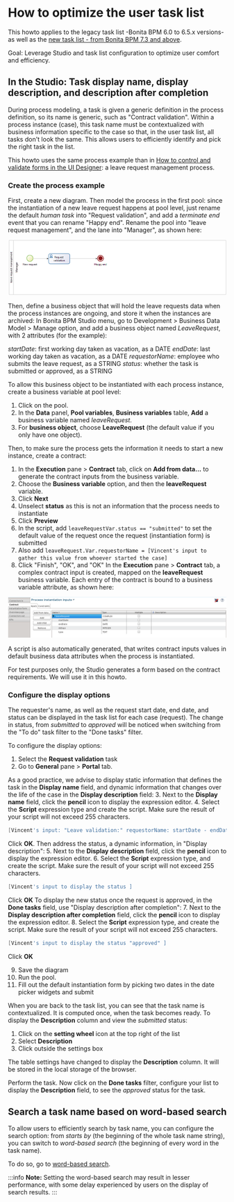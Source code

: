 # How to optimize the user task list

This howto applies to the legacy task list -Bonita BPM 6.0 to 6.5.x versions- as well as the [new task list - from Bonita BPM 7.3 and above](user-task-list.md).

Goal: Leverage Studio and task list configuration to optimize user comfort and efficiency.

## In the Studio: Task display name, display description, and description after completion

During process modeling, a task is given a generic definition in the process definition, so its name is generic, such as "Contract validation".
Within a process instance (case), this task name must be contextualized with business information specific to the case so that, in the user task list, all tasks don't look the same.
This allows users to efficiently identify and pick the right task in the list.

This howto uses the same process example than in [How to control and validate forms in the UI Designer](manage-control-in-forms.md): a leave request management process.

### Create the process example

First, create a new diagram.
Then model the process in the first pool: since the instantiation of a new leave request happens at pool level, just rename the default _human task_ into "Request validation", and add a _terminate end_ event that you can rename "Happy end".
Rename the pool into "leave request management", and the lane into "Manager", as shown here:

![Simple process](images/leave_request_management_process.png)

Then, define a business object that will hold the leave requests data when the process instances are ongoing, and store it when the instances are archived: In Bonita BPM Studio menu, go to Development > Business Data Model > Manage option, and add a business object named _LeaveRequest_, with 2 attributes (for the example):

_startDate_: first working day taken as vacation, as a DATE
_endDate_: last working day taken as vacation, as a DATE
_requestorName_: employee who submits the leave request, as a STRING
_status_: whether the task is submitted or approved, as a STRING

To allow this business object to be instantiated with each process instance, create a business variable at pool level:
1. Click on the pool.
2. In the **Data** panel, **Pool variables**, **Business variables** table, **Add** a business variable named _leaveRequest_.
3. For **business object**, choose **LeaveRequest** (the default value if you only have one object).

Then, to make sure the process gets the information it needs to start a new instance, create a contract:
1. In the **Execution** pane > **Contract** tab, click on **Add from data...** to generate the contract inputs from the business variable.
2. Choose the **Business variable** option, and then the **leaveRequest** variable.
3. Click **Next**
4. Unselect **status** as this is not an information that the process needs to instantiate
5. Click **Preview**
6. In the script, add `leaveRequestVar.status == "submitted"` to set the default value of the request once the request (instantiation form) is submitted
7. Also add `leaveRequest.Var.requestorName = [Vincent's input to gather this value from whoever started the case]`
8. Click "Finish", "OK", and "OK"
In the **Execution** pane > **Contract** tab, a complex contract input is created, mapped on the **leaveRequest** business variable.
Each entry of the contract is bound to a business variable attribute, as shown here:

![Leave Request - Instantiation contract](images/ContractSimple.png)

A script is also automatically generated, that writes contract inputs values in default business data attributes when the process is instantiated.

For test purposes only, the Studio generates a form based on the contract requirements. We will use it in this howto.

### Configure the display options

The requester's name, as well as the request start date, end date, and status can be displayed in the task list for each case (request).
The change in status, from _submitted_ to _approved_ will be noticed when switching from the "To do" task filter to the "Done tasks" filter.

To configure the display options:
1. Select the **Request validation** task
2. Go to **General** pane > **Portal** tab.

As a good practice, we advise to display static information that defines the task in the **Display name** field, and dynamic information that changes over the life of the case in the **Display description** field:
3. Next to the **Display name** field, click the **pencil** icon to display the expression editor.
4. Select the **Script** expression type and create the script. Make sure the result of your script will not exceed 255 characters.

```groovy
[Vincent's input: "Leave validation:" requestorName: startDate - endDate ]
```
Click **OK**.
Then address the status, a dynamic information, in "Display description":
5. Next to the **Display description** field, click the **pencil** icon to display the expression editor.
6. Select the **Script** expression type, and create the script. Make sure the result of your script will not exceed 255 characters.

```groovy
[Vincent's input to display the status ]
```
Click **OK**
To display the new status once the request is approved, in the **Done tasks** field, use "Display description after completion":
7. Next to the **Display description after completion** field, click the **pencil** icon to display the expression editor.
8. Select the **Script** expression type, and create the script. Make sure the result of your script will not exceed 255 characters.

```groovy
[Vincent's input to display the status "approved" ]
```
Click **OK**

9. Save the diagram
10. Run the pool.
11. Fill out the default instantiation form by picking two dates in the date picker widgets and submit

When you are back to the task list, you can see that the task name is contextualized. It is computed once, when the task becomes ready.
To display the **Description** column and view the _submitted_ status:
1. Click on the **setting wheel** icon at the top right of the list
2. Select **Description**
3. Click outside the settings box

The table settings have changed to display the **Description** column. It will be stored in the local storage of the browser.

Perform the task.
Now click on the **Done tasks** filter, configure your list to display the **Description** field, to see the _approved_ status for the task.

## Search a task name based on word-based search

To allow users to efficiently search by task name, you can configure the search option: from _starts by_ (the beginning of the whole task name string), you can switch to _word-based search_ (the beginning of every word in the task name).

To do so, go to [word-based search](using-list-and-search-methods.md#word_based_search).

:::info
**Note:** Setting the word-based search may result in lesser performance, with some delay experienced by users on the display of search results.
:::

